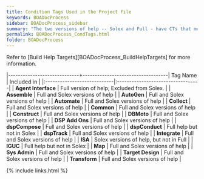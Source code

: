 ```yaml
---
title: Condition Tags Used in the Project File
keywords: BOADocProcess
sidebar: BOADocProcess_sidebar
summary: "The two versions of help -- Solex and Full - have CTs that must be applied when generating help. The CTs for each version are at the Target Level, so generating the help with the correct CTs does not require any updates when building the target."
permalink: BOADocProcess_CondTags.html
folder: BOADocProcess
---
```


Refer to [Build Help Targets][BOADocProcess_BuildHelpTargets] for more information.

|-----------------------------+-----------------------------------|
Tag Name                      | Included in                       |
|:----------------------------|:----------------------------------|
| **Agent Interface**         | Full version of help; Excluded from Solex. |
| **Assemble**                | Full and Solex versions of help |
| **AutoGen**                 | Full and Solex versions of help |
| **Automate**                | Full and Solex versions of help |
| **Collect**                 | Full and Solex versions of help |
| **Common**                  | Full and Solex versions of help |
| **Construct**               | Full and Solex versions of help |
| **DBMoto**                  | Full and Solex versions of help |
| **DSP Add Ons**             | Full and Solex versions of help |
| **dspCompose**              | Full and Solex versions of help |
| **dspConduct**              | Full help but not in Solex      |
| **dspTrack**                | Full and Solex versions of help |
| **Integrate**               | Full and Solex versions of help |
| **ISA**                     | Solex versions of help, but not in Full |
| **IGUC**                    | Full help but not in Solex      |
| **Map**                     | Full and Solex versions of help |
| **Sys Admin**               | Full and Solex versions of help |
| **Target Design**           | Full and Solex versions of help |
| **Transform**               | Full and Solex versions of help |

{% include links.html %}

